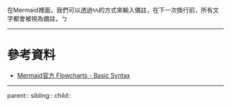 在Mermaid裡面，我們可以透過`%%`的方式來輸入備註，在下一次換行前，所有文字都會被視為備註，ㄅ
- - -
# 參考資料
- [Mermaid官方 Flowcharts - Basic Syntax](https://mermaid.js.org/syntax/flowchart.html#tagged-process-tagged-rectangle)
- - -
parent::
sibling::
child::